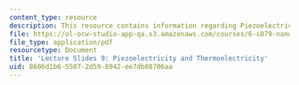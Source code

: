 ```yaml
---
content_type: resource
description: This resource contains information regarding Piezoelectricity and Thermoelectricity.
file: https://ol-ocw-studio-app-qa.s3.amazonaws.com/courses/6-s079-nanomaker-spring-2013/8606d1b655072d598942ee7db08706aa_MIT6_S079S13_slides09.pdf
file_type: application/pdf
resourcetype: Document
title: 'Lecture Slides 9: Piezoelectricity and Thermoelectricity'
uid: 8606d1b6-5507-2d59-8942-ee7db08706aa
---
```

